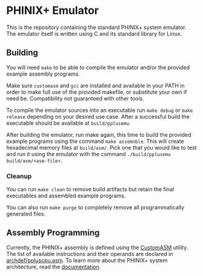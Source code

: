 # PHINIX+ Emulator
This is the repository containing the standard PHINIX+ system emulator. \
The emulator itself is written using C and its standard library for Linux.

## Building
You will need `make` to be able to compile the emulator and/or the
provided example assembly programs.

Make sure `customasm` and `gcc` are installed and available in your PATH
in order to make full use of the provided makefile, or substitute your
own if need be. Compatibility not guaranteed with other tools.

To compile the emulator sources into an executable run
`make debug` or `make release` depending on your desired use case.
After a successful build the executable should be available at
`build/pplusemu`.

After building the emulator, run make again, this time to build
the provided example programs using the command `make assemnble`.
This will create hexadecimal memory files at `build/asm/`. Pick one
that you would like to test and run it using the emulator with the
command `./build/pplusemu build/asm/<asm-file>`.

### Cleanup
You can run `make clean` to remove build artifacts but retain the final
executables and assembled example programs.

You can also run `make purge` to completely remove all programmatically
generated files.

## Assembly Programming
Currently, the PHINIX+ assembly is defined using the
[CustomASM](https://github.com/hlorenzi/customasm) utility.
The list of available instructions and their operands are declared in
[archdef/ppluscpu.asm](archdef/ppluscpu.asm). To learn more
about the PHINIX+ system architecture, read the
[documentation](https://github.com/phinixplus/docs).
